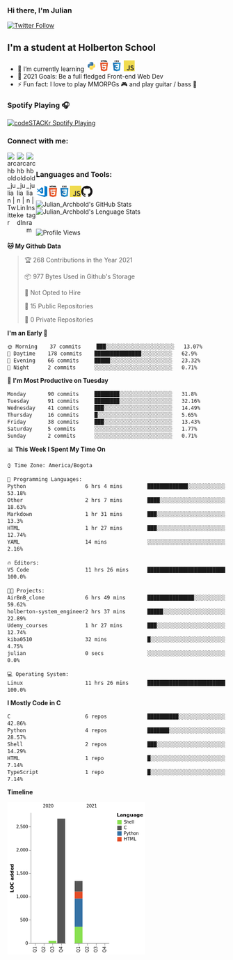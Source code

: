 ### Hi there, I'm Julian

[![Twitter Follow](https://img.shields.io/twitter/follow/archbold_julian?color=1DA1F2&logo=twitter&logoColor=1DA1F2&style=for-the-badge)](https://twitter.com/intent/follow?original_referer=https%3A%2F%2Fgithub.com%2Farchbold_julian&screen_name=archbold_julian)

## I'm a student at Holberton School

- 🌱 I’m currently learning <img alt="Python" width="25px" src="https://raw.githubusercontent.com/github/explore/80688e429a7d4ef2fca1e82350fe8e3517d3494d/topics/python/python.png" /> <img alt="HTML5" width="25px" src="https://raw.githubusercontent.com/github/explore/80688e429a7d4ef2fca1e82350fe8e3517d3494d/topics/html/html.png" /> <img alt="CSS3" width="25px" src="https://raw.githubusercontent.com/github/explore/80688e429a7d4ef2fca1e82350fe8e3517d3494d/topics/css/css.png" /> <img alt="JavaScript" width="25px" src="https://raw.githubusercontent.com/github/explore/80688e429a7d4ef2fca1e82350fe8e3517d3494d/topics/javascript/javascript.png" />
- 🥅 2021 Goals: Be a full fledged Front-end Web Dev
- ⚡ Fun fact: I love to play MMORPGs :video_game: and play guitar / bass :guitar:

### Spotify Playing 🎧

[<img src="https://now-playing-codestackr.vercel.app/api/spotify-playing" alt="codeSTACKr Spotify Playing" width="350" />](https://open.spotify.com/user/swyqyimdc12jajde4vpwd2x1b)

### Connect with me:

[<img align="left" alt="archbold_julian | Twitter" width="22px" src="https://cdn.jsdelivr.net/npm/simple-icons@v3/icons/twitter.svg" />][twitter]
[<img align="left" alt="archbold_julian | LinkedIn" width="22px" src="https://cdn.jsdelivr.net/npm/simple-icons@v3/icons/linkedin.svg" />][linkedin]
[<img align="left" alt="archbold_julian | Instagram" width="22px" src="https://cdn.jsdelivr.net/npm/simple-icons@v3/icons/instagram.svg" />][instagram]

<br />

### Languages and Tools:
<img align="left" alt="Visual Studio Code" width="26px" src="https://raw.githubusercontent.com/github/explore/80688e429a7d4ef2fca1e82350fe8e3517d3494d/topics/visual-studio-code/visual-studio-code.png" />
<img align="left" alt="HTML5" width="26px" src="https://raw.githubusercontent.com/github/explore/80688e429a7d4ef2fca1e82350fe8e3517d3494d/topics/html/html.png" />
<img align="left" alt="CSS3" width="26px" src="https://raw.githubusercontent.com/github/explore/80688e429a7d4ef2fca1e82350fe8e3517d3494d/topics/css/css.png" />
<img align="left" alt="JavaScript" width="26px" src="https://raw.githubusercontent.com/github/explore/80688e429a7d4ef2fca1e82350fe8e3517d3494d/topics/javascript/javascript.png" />
<img align="left" alt="GitHub" width="26px" src="https://raw.githubusercontent.com/github/explore/78df643247d429f6cc873026c0622819ad797942/topics/github/github.png" />

<br />
<br />

  <img align="left" alt="Julian_Archbold's GitHub Stats" src="https://github-readme-stats.kiba0510.vercel.app/api?username=kiba0510&theme=react&show_icons=true&hide_border=true" />
  <img alt="Julian_Archbold's Lenguage Stats" src="https://github-readme-stats.vercel.app/api/top-langs/?username=kiba0510&theme=react&show_icons=true&hide_border=true" />

<br />
<br />

<!--START_SECTION:waka-->
![Profile Views](http://img.shields.io/badge/Profile%20Views-94-blue)

**🐱 My Github Data** 

> 🏆 268 Contributions in the Year 2021
 > 
> 📦 977 Bytes Used in Github's Storage 
 > 
> 🚫 Not Opted to Hire
 > 
> 📜 15 Public Repositories 
 > 
> 🔑 0 Private Repositories  
 > 
**I'm an Early 🐤** 

```text
🌞 Morning    37 commits     ███░░░░░░░░░░░░░░░░░░░░░░   13.07% 
🌆 Daytime    178 commits    ███████████████░░░░░░░░░░   62.9% 
🌃 Evening    66 commits     █████░░░░░░░░░░░░░░░░░░░░   23.32% 
🌙 Night      2 commits      ░░░░░░░░░░░░░░░░░░░░░░░░░   0.71%

```
📅 **I'm Most Productive on Tuesday** 

```text
Monday       90 commits     ████████░░░░░░░░░░░░░░░░░   31.8% 
Tuesday      91 commits     ████████░░░░░░░░░░░░░░░░░   32.16% 
Wednesday    41 commits     ███░░░░░░░░░░░░░░░░░░░░░░   14.49% 
Thursday     16 commits     █░░░░░░░░░░░░░░░░░░░░░░░░   5.65% 
Friday       38 commits     ███░░░░░░░░░░░░░░░░░░░░░░   13.43% 
Saturday     5 commits      ░░░░░░░░░░░░░░░░░░░░░░░░░   1.77% 
Sunday       2 commits      ░░░░░░░░░░░░░░░░░░░░░░░░░   0.71%

```


📊 **This Week I Spent My Time On** 

```text
⌚︎ Time Zone: America/Bogota

💬 Programming Languages: 
Python                   6 hrs 4 mins        █████████████░░░░░░░░░░░░   53.18% 
Other                    2 hrs 7 mins        ████░░░░░░░░░░░░░░░░░░░░░   18.63% 
Markdown                 1 hr 31 mins        ███░░░░░░░░░░░░░░░░░░░░░░   13.3% 
HTML                     1 hr 27 mins        ███░░░░░░░░░░░░░░░░░░░░░░   12.74% 
YAML                     14 mins             ░░░░░░░░░░░░░░░░░░░░░░░░░   2.16%

🔥 Editors: 
VS Code                  11 hrs 26 mins      █████████████████████████   100.0%

🐱‍💻 Projects: 
AirBnB_clone             6 hrs 49 mins       ███████████████░░░░░░░░░░   59.62% 
holberton-system_engineer2 hrs 37 mins       █████░░░░░░░░░░░░░░░░░░░░   22.89% 
Udemy_courses            1 hr 27 mins        ███░░░░░░░░░░░░░░░░░░░░░░   12.74% 
kiba0510                 32 mins             █░░░░░░░░░░░░░░░░░░░░░░░░   4.75% 
julian                   0 secs              ░░░░░░░░░░░░░░░░░░░░░░░░░   0.0%

💻 Operating System: 
Linux                    11 hrs 26 mins      █████████████████████████   100.0%

```

**I Mostly Code in C** 

```text
C                        6 repos             ██████████░░░░░░░░░░░░░░░   42.86% 
Python                   4 repos             ███████░░░░░░░░░░░░░░░░░░   28.57% 
Shell                    2 repos             ███░░░░░░░░░░░░░░░░░░░░░░   14.29% 
HTML                     1 repo              █░░░░░░░░░░░░░░░░░░░░░░░░   7.14% 
TypeScript               1 repo              █░░░░░░░░░░░░░░░░░░░░░░░░   7.14%

```


**Timeline**

![Chart not found](https://raw.githubusercontent.com/kiba0510/kiba0510/main/charts/bar_graph.png) 


<!--END_SECTION:waka-->

[twitter]: https://twitter.com/archbold_julian
[instagram]: https://instagram.com/julian0510
[linkedin]: https://www.linkedin.com/in/julian-archbold-52a6718a/
